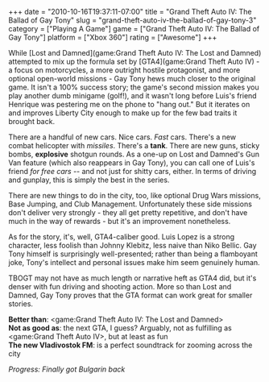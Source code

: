 +++
date = "2010-10-16T19:37:11-07:00"
title = "Grand Theft Auto IV: The Ballad of Gay Tony"
slug = "grand-theft-auto-iv-the-ballad-of-gay-tony-3"
category = ["Playing A Game"]
game = ["Grand Theft Auto IV: The Ballad of Gay Tony"]
platform = ["Xbox 360"]
rating = ["Awesome"]
+++

While [Lost and Damned](game:Grand Theft Auto IV: The Lost and Damned) attempted to mix up the formula set by [GTA4](game:Grand Theft Auto IV) - a focus on motorcycles, a more outright hostile protagonist, and more optional open-world missions - Gay Tony hews much closer to the original game.  It isn't a 100\% success story; the game's second mission makes you play another dumb minigame (golf!), and it wasn't long before Luis's friend Henrique was pestering me on the phone to "hang out."  But it iterates on and improves Liberty City enough to make up for the few bad traits it brought back.

There are a handful of new cars.  Nice cars.  <i>Fast</i> cars.  There's a new combat helicopter with <i>missiles</i>.  There's a <b>tank</b>.  There are new guns, sticky bombs, <b>explosive</b> shotgun rounds.  As a one-up on Lost and Damned's Gun Van feature (which also reappears in Gay Tony), you can call one of Luis's friend <i>for free cars</i> -- and not just for shitty cars, either.  In terms of driving and gunplay, this is simply the best in the series.

There are new things to do in the city, too, like optional Drug Wars missions, Base Jumping, and Club Management.  Unfortunately these side missions don't deliver very strongly - they all get pretty repetitive, and don't have much in the way of rewards - but it's an improvement nonetheless.

As for the story, it's, well, GTA4-caliber good.  Luis Lopez is a strong character, less foolish than Johnny Klebitz, less naive than Niko Bellic.  Gay Tony himself is surprisingly well-presented; rather than being a flamboyant joke, Tony's intellect and personal issues make him seem genuinely human.

TBOGT may not have as much length or narrative heft as GTA4 did, but it's denser with fun driving and shooting action.  More so than Lost and Damned, Gay Tony proves that the GTA format can work great for smaller stories.

<b>Better than</b>: <game:Grand Theft Auto IV: The Lost and Damned>  
<b>Not as good as</b>: the next GTA, I guess?  Arguably, not as fulfilling as <game:Grand Theft Auto IV>, but at least as fun  
<b>The new Vladivostok FM</b>: is a perfect soundtrack for zooming across the city

<i>Progress: Finally got Bulgarin back</i>